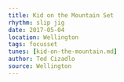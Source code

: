 ```yaml
---
title: Kid on the Mountain Set
rhythm: slip jig
date: 2017-05-04
location: Wellington
tags: focusset
tunes: [kid-on-the-mountain.md]
author: Ted Cizadlo
source: Wellington
---
```


